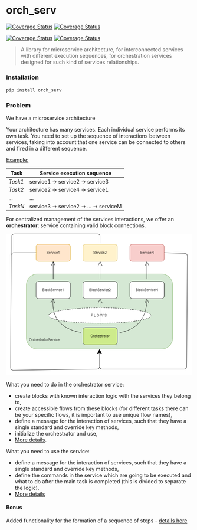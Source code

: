 # orch_serv
[![Coverage Status](https://img.shields.io/badge/%20Python%20Versions-%3E%3D3.8-informational)](https://pypi.org/project/orch-serv/)
[![Coverage Status](https://coveralls.io/repos/github/Shchusia/orchestrator_service/badge.svg)](https://coveralls.io/github/Shchusia/orchestrator_service)

[![Coverage Status](https://img.shields.io/badge/Version-0.1.3-informational)](https://pypi.org/project/orch-serv/)
[![Coverage Status](https://img.shields.io/badge/Docs-passed-green)](https://github.com/Shchusia/orchestrator_service/tree/master/docs)
> A library for microservice architecture, for interconnected services with different execution sequences, for orchestration services designed for such kind of services relationships.


### Installation

```bash
pip install orch_serv
```

### Problem

We have a microservice architecture

Your architecture has many services. Each individual service performs its own task. You need to set up the sequence of interactions between services, taking into account that one service can be connected to others and fired in a different sequence.

<u>Example:</u>

Task | Service execution sequence 
--- | --- 
*Task1* | service1 -> service2 -> service3
*Task2* | service2 -> service4 -> service1
*...* | ...
*TaskN* | service3 -> service2 -> ... -> serviceM

For centralized management of the services interactions, we offer an **orchestrator**: service containing valid block connections.

![file not found](./materials/solution_application_diagram.png "solution_application_diagram")

What you need to do in the orchestrator service:
- create blocks with known interaction logic with the services they belong to,
- create accessible flows from these blocks (for different tasks there can be your specific flows, it is important to use unique flow names),
- define a message for the interaction of services, such that they have a single standard and override key methods,
- initialize the orchestrator and use,
- [More details](./orяch_serv/orchestrator/README.md).

What you need to use the service:
- define a message for the interaction of services, such that they have a single standard and override key methods,
- define the commands in the service which are going to be executed and what to do after the main task is completed (this is divided to separate the logic).
- [More details](./orch_serv/service/README.md)

#### Bonus

Added functionality for the formation of a sequence of steps - [details here](./orch_serv/stepper/README.MD)
